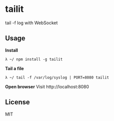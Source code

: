 # tailit
tail -f log with WebSocket

## Usage

**Install**
```
λ ~/ npm install -g tailit
```

**Tail a file**
```
λ ~/ tail -f /var/log/syslog | PORT=8080 tailit
```

**Open browser**
Visit http://localhost:8080

## License
MIT
